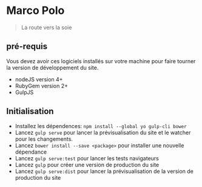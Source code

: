 # Marco Polo

> La route vers la soie

## pré-requis

Vous devez avoir ces logiciels installés sur votre machine pour faire tourner la version de développement du site.

* nodeJS version 4+
* RubyGem version 2+
* GulpJS 

## Initialisation

- Installez les dépendences: `npm install --global yo gulp-cli bower`
- Lancez `gulp serve` pour lancer la prévisualisation du site et le watcher pour les changements.
- Lancez `bower install --save <package>` pour installer une nouvelle dépendance
- Lancez `gulp serve:test` pour lancer les tests navigateurs
- Lancez `gulp` pour créer une version de production du site
- Lancez `gulp serve:dist` pour lancer la prévisualisation de la version de production du site